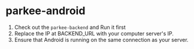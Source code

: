 # parkee-android

1. Check out the ```parkee-backend``` and Run it first
2. Replace the IP at BACKEND_URL with your computer server's IP.
3. Ensure that Android is running on the same connection as your server.
